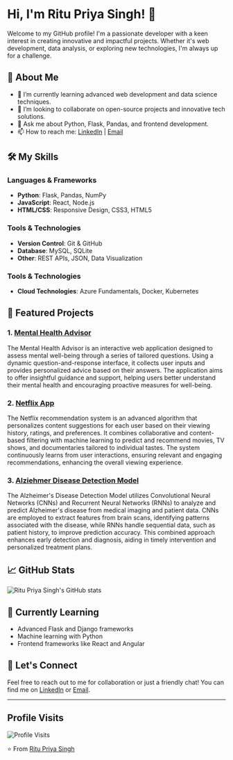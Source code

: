 # Hi, I'm Ritu Priya Singh! 👋

Welcome to my GitHub profile! I'm a passionate developer with a keen interest in creating innovative and impactful projects. Whether it's web development, data analysis, or exploring new technologies, I'm always up for a challenge.

## 🚀 About Me

- 🌱 I’m currently learning advanced web development and data science techniques.
- 👯 I’m looking to collaborate on open-source projects and innovative tech solutions.
- 💬 Ask me about Python, Flask, Pandas, and frontend development.
- 📫 How to reach me: [LinkedIn](https://www.linkedin.com/in/ritupriyasingh) | [Email](mailto:rs9110131217@gmail.com)

## 🛠️ My Skills

### Languages & Frameworks
- **Python**: Flask, Pandas, NumPy
- **JavaScript**: React, Node.js
- **HTML/CSS**: Responsive Design, CSS3, HTML5

### Tools & Technologies
- **Version Control**: Git & GitHub
- **Database**: MySQL, SQLite
- **Other**: REST APIs, JSON, Data Visualization

### Tools & Technologies
- **Cloud Technologies**: Azure Fundamentals, Docker, Kubernetes

## 📂 Featured Projects

### 1. [Mental Health Advisor](https://github.com/coderrps/mental-health-advisor)
The Mental Health Advisor is an interactive web application designed to assess mental well-being through a series of tailored questions. Using a dynamic question-and-response interface, it collects user inputs and provides personalized advice based on their answers. The application aims to offer insightful guidance and support, helping users better understand their mental health and encouraging proactive measures for well-being.

### 2. [Netflix App](https://github.com/coderrps/netflix-app)
The Netflix recommendation system is an advanced algorithm that personalizes content suggestions for each user based on their viewing history, ratings, and preferences. It combines collaborative and content-based filtering with machine learning to predict and recommend movies, TV shows, and documentaries tailored to individual tastes. The system continuously learns from user interactions, ensuring relevant and engaging recommendations, enhancing the overall viewing experience.

### 3. [Alziehmer Disease Detection Model](https://github.com/coderrps/AD_Capstone_Code)
The Alzheimer's Disease Detection Model utilizes Convolutional Neural Networks (CNNs) and Recurrent Neural Networks (RNNs) to analyze and predict Alzheimer's disease from medical imaging and patient data. CNNs are employed to extract features from brain scans, identifying patterns associated with the disease, while RNNs handle sequential data, such as patient history, to improve prediction accuracy. This combined approach enhances early detection and diagnosis, aiding in timely intervention and personalized treatment plans.

## 📈 GitHub Stats

![Ritu Priya Singh's GitHub stats](https://github-readme-stats.vercel.app/api?username=coderrps&show_icons=true&theme=radical)

## 🧠 Currently Learning

- Advanced Flask and Django frameworks
- Machine learning with Python
- Frontend frameworks like React and Angular

## 🤝 Let's Connect

Feel free to reach out to me for collaboration or just a friendly chat! You can find me on [LinkedIn](https://www.linkedin.com/in/riturpriyasingh) or [Email](mailto:rs9110131217@gmail.com).

---
## Profile Visits

![Profile Visits](https://img.shields.io/endpoint?url=https://some-visit-tracking-service.com/api/profile/coderrps)

⭐️ From [Ritu Priya Singh](https://github.com/coderrps)
